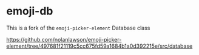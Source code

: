 # emoji-db

This is a fork of the `emoji-picker-element` Database class

https://github.com/nolanlawson/emoji-picker-element/tree/497681f21119c5cc675fd59a1684b1a0d392215e/src/database
